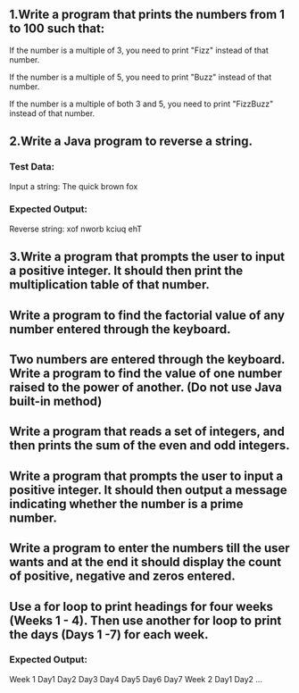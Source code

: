 ## 1.Write a program that prints the numbers from 1 to 100 such that:
If the number is a multiple of 3, you need to print "Fizz" instead of that number.

If the number is a multiple of 5, you need to print "Buzz" instead of that number.

If the number is a multiple of both 3 and 5, you need to print "FizzBuzz" instead of that number.


## 2.Write a Java program to reverse a string.  
### Test Data:
Input a string: The quick brown fox
### Expected Output:
Reverse string: xof nworb kciuq ehT



## 3.Write a program that prompts the user to input a positive integer. It should then print the multiplication table of that number. 


## Write a program to find the factorial value of any number entered through the keyboard. 


## Two numbers are entered through the keyboard. Write a program to find the value of one number raised to the power of another. (Do not use Java built-in method)


## Write a program that reads a set of integers, and then prints the sum of the even and odd integers.


## Write a program that prompts the user to input a positive integer. It should then output a message indicating whether the number is a prime number. 


## Write a program to enter the numbers till the user wants and at the end it should display the count of positive, negative and zeros entered. 


## Use a for loop to print headings for four weeks (Weeks 1 - 4). Then use another for loop to print the days (Days 1 -7) for each week.
### Expected Output:
Week 1
 Day1
 Day2
 Day3
 Day4
 Day5
 Day6
 Day7
Week 2
 Day1
 Day2
 ...
